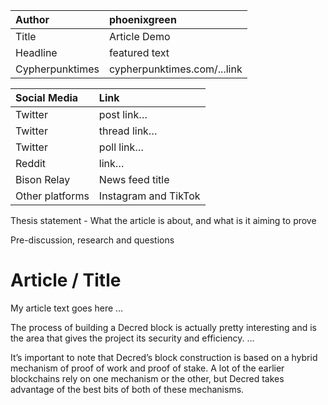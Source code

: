 
| Author | phoenixgreen |
| :---- | :---- |
| Title | Article Demo |
| Headline  | featured text |
| Cypherpunktimes | cypherpunktimes.com/...link |

| Social Media | Link |
| :---- | :---- |
| Twitter | post link… |
| Twitter | thread link… |
| Twitter | poll link… |
| Reddit  | link… |
| Bison Relay | News feed title |
| Other platforms | Instagram and TikTok |

Thesis statement - What the article is about, and what is it aiming to prove

Pre-discussion, research and questions

# Article / Title
My article text goes here …

The process of building a Decred block is actually pretty interesting and is the area that gives the project its security and efficiency. ...

It’s important to note that Decred’s block construction is based on a hybrid mechanism of proof of work and proof of stake. A lot of the earlier blockchains rely on one mechanism or the other, but Decred takes advantage of the best bits of both of these mechanisms.


